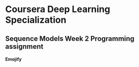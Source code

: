 # Coursera Deep Learning Specialization
## Sequence Models Week 2 Programming assignment
#### Emojify
